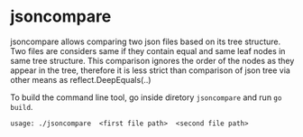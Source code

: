 # jsoncompare

jsoncompare allows comparing two json files based on its tree structure.
Two files are considers same if they contain equal and same leaf nodes in same 
tree structure. This comparison ignores the order of the nodes as they appear in
the tree, therefore it is less strict than comparison of json tree via other 
means as reflect.DeepEquals(..)

To build the command line tool, go inside diretory `jsoncompare` and run
`go build`.

```usage: ./jsoncompare  <first file path>  <second file path>```